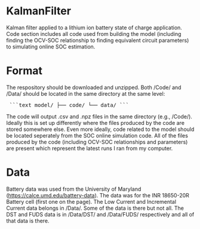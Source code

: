 # KalmanFilter
Kalman filter applied to a lithium ion battery state of charge application. Code section includes all code used from building the model (including finding the OCV-SOC relationship to finding equivalent circuit parameters) to simulating online SOC estimation. 

# Format
The respository should be downloaded and unzipped. Both /Code/ and /Data/ should be located in the same directory at the same level:
<pre> ```text model/ ├── code/ └── data/ ``` </pre>

The code will output .csv and .npz files in the same directory (e.g., /Code/). Ideally this is set up differently where the files produced by the code are stored somewhere else. Even more ideally, code related to the model should be located seperately from the SOC online simulation code. All of the files produced by the code (including OCV-SOC relationships and parameters) are present which represent the latest runs I ran from my computer. 

# Data
Battery data was used from the University of Maryland (https://calce.umd.edu/battery-data). The data was for the INR 18650-20R Battery cell (first one on the page). The Low Current and Incremental Current data belongs in /Data/. Some of the data is there but not all. The DST and FUDS data is in /Data/DST/ and /Data/FUDS/ respectively and all of that data is there. 
